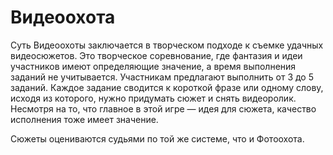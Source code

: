 # Видеоохота

Суть Видеоохоты заключается в творческом подходе к съемке удачных видеосюжетов. Это творческое соревнование, где фантазия и идеи участников имеют определяющие значение, а время выполнения заданий не учитывается. Участникам предлагают выполнить от 3 до 5 заданий. Каждое задание сводится к короткой фразе или одному слову, исходя из которого, нужно придумать сюжет и снять видеоролик. Несмотря на то, что главное в этой игре — идея для сюжета, качество исполнения тоже имеет значение.

Сюжеты оцениваются судьями по той же системе, что и Фотоохота.
